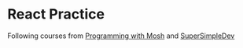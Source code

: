 # React Practice

Following courses from [Programming with Mosh](https://www.youtube.com/watch?v=SqcY0GlETPk&t=3s) and [SuperSimpleDev](https://www.youtube.com/watch?v=-L0BSSQBWOI&list=PLEPye7A7EcQaJupAt4yTtJx3K-uUuj8si)
